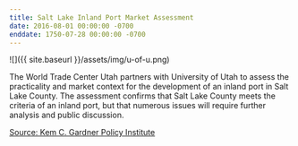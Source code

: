 ```yaml
---
title: Salt Lake Inland Port Market Assessment
date: 2016-08-01 00:00:00 -0700
enddate: 1750-07-28 00:00:00 -0700
---
```


![]({{ site.baseurl }}/assets/img/u-of-u.png)

The World Trade Center Utah partners with University of Utah to assess the practicality and market context for the development of an inland port in Salt Lake County. The assessment confirms that Salt Lake County meets the criteria of an inland port, but that numerous issues will require further analysis and public discussion.

[Source: Kem C. Gardner Policy Institute](https://gardner.utah.edu/wp-content/uploads/2016/10/IP-Brief-PRESS2.pdf )